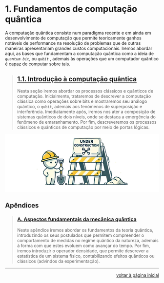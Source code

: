 #       1. Fundamentos de computação quântica

A computação quântica consiste num paradigma recente e em ainda em desenvolvimento de computação que permite teoricamente ganhos notáveis de performance na resolução de problemas que de outras maneiras apresentariam grandes custos computacionais. Iremos abordar aqui, as bases que fundamentam a computação quântica como a ideia de *`quantum bit`*, ou *`qubit`* , ademais às operações que um computador quântico é capaz de computar sobre tais.

>   ##  [1.1. Introdução à computação quântica](./1.introducao-a-computacao-quantica.ipynb)
>
>   Nesta seção iremos abordar os processos clássicos e quânticos de computação. Inicialmente, trataremos de descrever a computação clássica como operações sobre bits e mostraremos seu análogo quântico, o `qubit`, ademais aos fenômenos de superposição e interferência. Imediatamente após, iremos nos ater a composição de sistemas quânticos de dois níveis, onde se destaca a emergência do fenômeno de emaranhamento. Por fim, descreveremos os processos clássicos e quânticos de computação por meio de portas lógicas.

<div align="center">

![under construction image](../under-construction.png)

</div>

<!--
>   ##  [1.2. Algoritmo de Deutsch-Jozsa](2.deutsch-jozsa.ipynb)

>   ##  [1.3. Algoritmo de Groover](3.groover.ipynb)

>   ##  [1.4. Algoritmo de Bernstein-Vazirani](4.bernstein-vazirani.ipynb)

>   ##  [1.4. Algoritmo de Simon](4.simon.ipynb)

>   ##  [1.5. Transformada de Fourier quântica](5.qft.ipynb)

>   ##  [1.6. Algoritmo de Shor](6.shor.ipynb)
-->

##  Apêndices

>   ### [A. Aspectos fundamentais da mecânica quântica](./A.aspectos-fundamentais-da-mecanica-quantica.ipynb)
>
>   Neste apêndice iremos abordar os fundamentos da teoria quântica, introduzindo os seus postulados que permitem compreender o comportamento de medidas no regime quântico da natureza, ademais à forma com que estes evoluem como avançar do tempo. Por fim, iremos introduzir o operador densidade, que permite descrever a estatística de um sistema físico, contabilizando efeitos quânticos ou clássicos (advindos da experimentação).

<!--
>   ### [B. Aspectos fundamentais da teoria de computação](./B.aspectos-fundamentos-da-teoria-de-computacao.ipynb)
>
>   Neste apêndice introduziremos os fundamentos da teoria de computação e complexidade. Abordaremos primeiramente os principais modelos formais utilizados na descrição de processos computacionais e, por fim, discutiremos a noção de complexidade computacional de tais processos.
-->

---

<div align="right">

[voltar à página inicial](../README.md)

</div>